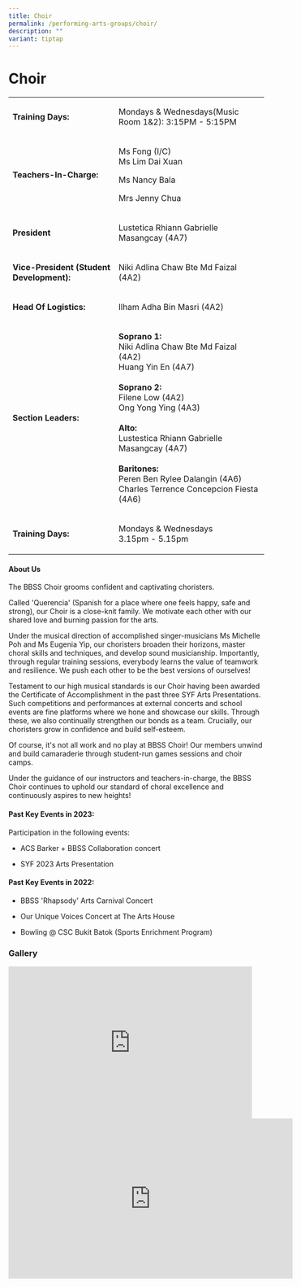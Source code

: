 ```yaml
---
title: Choir
permalink: /performing-arts-groups/choir/
description: ""
variant: tiptap
---
```

<h1>Choir</h1>
<table style="minWidth: 50px">
<colgroup>
<col>
<col>
</colgroup>
<tbody>
<tr>
<td rowspan="1" colspan="1">
<p><strong>Training Days:</strong> 
</p>
</td>
<td rowspan="1" colspan="1">
<p>Mondays &amp; Wednesdays(Music Room 1&amp;2): 3:15PM - 5:15PM</p>
</td>
</tr>
<tr>
<td rowspan="1" colspan="1">
<p><strong>Teachers-In-Charge:</strong>
</p>
</td>
<td rowspan="1" colspan="1">
<p>Ms Fong (I/C)
<br>Ms Lim Dai Xuan</p>
<p>Ms Nancy Bala</p>
<p>Mrs Jenny Chua</p>
</td>
</tr>
<tr>
<td rowspan="1" colspan="1">
<p><strong>President</strong>
</p>
</td>
<td rowspan="1" colspan="1">
<p>Lustetica Rhiann Gabrielle Masangcay (4A7)</p>
</td>
</tr>
<tr>
<td rowspan="1" colspan="1">
<p><strong>Vice-President (Student Development):</strong>
</p>
</td>
<td rowspan="1" colspan="1">
<p>Niki Adlina Chaw Bte Md Faizal (4A2)</p>
</td>
</tr>
<tr>
<td rowspan="1" colspan="1">
<p><strong>Head Of Logistics:</strong>
</p>
</td>
<td rowspan="1" colspan="1">
<p>Ilham Adha Bin Masri (4A2)</p>
</td>
</tr>
<tr>
<td rowspan="1" colspan="1">
<p><strong>Section Leaders:</strong>
</p>
</td>
<td rowspan="1" colspan="1">
<p><strong>Soprano 1:</strong> 
<br>Niki Adlina Chaw Bte Md Faizal (4A2)
<br>Huang Yin En (4A7)
<br>
<br><strong>Soprano 2:</strong> 
<br>Filene Low (4A2)
<br>Ong Yong Ying (4A3)
<br>
<br><strong>Alto:</strong> 
<br>Lustestica Rhiann Gabrielle Masangcay (4A7)
<br>
<br><strong>Baritones:</strong> 
<br>Peren Ben Rylee Dalangin (4A6)
<br>Charles Terrence Concepcion Fiesta (4A6)</p>
</td>
</tr>
<tr>
<td rowspan="1" colspan="1">
<p><strong>Training Days:</strong> 
<br>
</p>
</td>
<td rowspan="1" colspan="1">
<p>Mondays &amp; Wednesdays
<br>3.15pm - 5.15pm</p>
</td>
</tr>
</tbody>
</table>
<h4>About Us</h4>
<p>The BBSS Choir grooms confident and captivating choristers.</p>
<p>Called 'Querencia' (Spanish for a place where one feels happy, safe and
strong), our Choir is a close-knit family. We motivate each other with
our shared love and burning passion for the arts.</p>
<p></p>
<p>Under the musical direction of accomplished singer-musicians Ms Michelle
Poh and Ms Eugenia Yip, our choristers broaden their horizons, master choral
skills and techniques, and develop sound musicianship. Importantly, through
regular training sessions, everybody learns the value of teamwork and resilience.
We push each other to be the best versions of ourselves!</p>
<p>Testament to our high musical standards is our Choir having been awarded
the Certificate of Accomplishment in the past three SYF Arts Presentations.
Such competitions and performances at external concerts and school events
are fine platforms where we hone and showcase our skills. Through these,
we also continually strengthen our bonds as a team. Crucially, our choristers
grow in confidence and build self-esteem.</p>
<p>Of course, it's not all work and no play at BBSS Choir! Our members unwind
and build camaraderie through student-run games sessions and choir camps.</p>
<p>Under the guidance of our instructors and teachers-in-charge, the BBSS
Choir continues to uphold our standard of choral excellence and continuously
aspires to new heights!</p>
<h4>Past Key Events in 2023:</h4>
<p>Participation in the following events:</p>
<ul data-tight="true" class="tight">
<li>
<p>ACS Barker + BBSS Collaboration concert</p>
</li>
<li>
<p>SYF 2023 Arts Presentation</p>
</li>
</ul>
<h4>Past Key Events in 2022:</h4>
<ul data-tight="true" class="tight">
<li>
<p>BBSS 'Rhapsody' Arts Carnival Concert</p>
</li>
<li>
<p>Our Unique Voices Concert at The Arts House</p>
</li>
<li>
<p>Bowling @ CSC Bukit Batok (Sports Enrichment Program)</p>
</li>
</ul>
<h3>Gallery</h3>
<div class="iframe-wrapper">
<iframe height="299" width="480" allowfullscreen="true" frameborder="0" src="https://docs.google.com/presentation/d/e/2PACX-1vShIpkTeqbE32GEU5OMPxFpWoRwsd1UqDXU3CGjfVSu3yZgn9R6EVKZA9MJq2vwKUJGekTKsSY4VCG4/embed?start=true&amp;loop=true&amp;delayms=3000"></iframe>
</div>
<div class="iframe-wrapper">
<iframe height="315" width="560" allowfullscreen="true" frameborder="0" src="https://www.youtube.com/embed/vto2TNEYA_Y?si=7T8-hgGAiXakyZsB"></iframe>
</div>
<p></p>